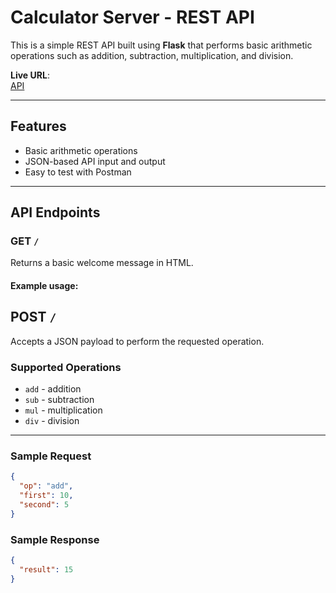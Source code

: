 # Calculator Server - REST API

This is a simple REST API built using **Flask** that performs basic arithmetic operations such as addition, subtraction, multiplication, and division.

**Live URL**:  
[API](https://calc-server-rest-api.onrender.com/)

---

## Features

- Basic arithmetic operations
- JSON-based API input and output
- Easy to test with Postman

---

## API Endpoints

### GET `/`

Returns a basic welcome message in HTML.

#### Example usage:

## POST `/`

Accepts a JSON payload to perform the requested operation.

### Supported Operations

- `add` - addition  
- `sub` - subtraction  
- `mul` - multiplication  
- `div` - division  

---

### Sample Request

```json
{
  "op": "add",
  "first": 10,
  "second": 5
}
```
### Sample Response
```json
{
  "result": 15
}
```
